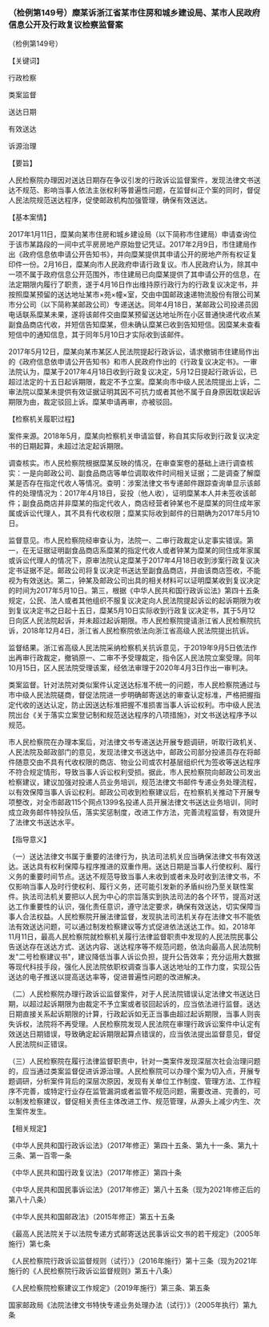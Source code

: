 ### （检例第149号）糜某诉浙江省某市住房和城乡建设局、某市人民政府信息公开及行政复议检察监督案
（检例第149号）

【关键词】

行政检察

类案监督

送达日期

有效送达

诉源治理

【要旨】

人民检察院办理因对送达日期存在争议引发的行政诉讼监督案件，发现法律文书送达不规范、影响当事人依法主张权利等普遍性问题，在监督纠正个案的同时，督促人民法院规范送达程序，促使邮政机构加强管理，确保有效送达。

【基本案情】

2017年1月11日，糜某向某市住房和城乡建设局（以下简称市住建局）申请查询位于该市某路段的一间中式平房房地产原始登记凭证。2017年2月9日，市住建局作出《政府信息依申请公开告知书》，并向糜某提供其申请公开的房地产所有权证复印件一份。2月16日，糜某向市人民政府申请行政复议。市人民政府认为，除其中一项不属于政府信息公开范围外，市住建局已向糜某提供了其申请公开的信息，在法定期限内履行了职责，遂于4月16日作出维持原行政行为的行政复议决定书，并按照糜某预留的送达地址某市×苑×幢×室，交由中国邮政速递物流股份有限公司某市分公司（以下简称某邮政公司）专递送达。同年4月18日，某邮政公司投递员因电话联系糜某未果，遂将该邮件交由糜某预留送达地址所在小区普通快递代收点某副食品商店代收，并短信告知糜某，但未确认糜某已收到告知短信。因糜某未查看短信中的通知信息，其于同年5月10日才实际收到该邮件。

2017年5月12日，糜某向某市某区人民法院提起行政诉讼，请求撤销市住建局作出的《政府信息依申请公开告知书》和市人民政府作出的《行政复议决定书》。一审法院认为，糜某于2017年4月18日收到行政复议决定，5月12日提起行政诉讼，已超过法定的十五日起诉期限，裁定不予立案。糜某向市中级人民法院提出上诉，二审法院以糜某未提供有效证据证明其因不可抗力或者其他不属于自身原因耽误起诉期限为由，裁定驳回上诉。糜某申请再审，亦被驳回。

【检察机关履职过程】

案件来源。2018年5月，糜某向检察机关申请监督，称自其实际收到行政复议决定书的日期起算，未超过法定起诉期限。

调查核实。市人民检察院根据糜某反映的情况，在审查案卷的基础上进行调查核实：一是向邮政公司、副食品商店等单位调取收件时间相关证据；二是调查了解糜某是否存在指定代收人等情况。查明：涉案法律文书专递邮件跟踪查询单显示该邮件的处理情况为：2017年4月18日，妥投（他人收），证明糜某本人并未签收该邮件；副食品商店并非糜某的指定代收人，商店经营者钟某也不是糜某的同住成年家属或诉讼代理人，其不具有代收权限；糜某实际收到邮件的日期确为2017年5月10日。

监督意见。市人民检察院经审查认为，法院一、二审行政裁定认定事实错误。第一，在无证据证明副食品商店系糜某的指定代收人或者钟某为糜某的同住成年家属或诉讼代理人的情况下，原审法院认定糜某于2017年4月18日收到涉案行政复议决定书证据不足。邮政公司将复议决定书送达至副食品商店，并由该商店签收，不能视为有效送达。第二，钟某及邮政公司出具的相关材料可以证明糜某收到复议决定的时间为2017年5月10日。第三，根据《中华人民共和国行政诉讼法》第四十五条规定，公民、法人或者其他组织不服复议决定向人民法院提起诉讼的起诉期限为收到复议决定书之日起十五日，糜某5月10日实际收到行政复议决定书，其于5月12日向区人民法院起诉，并未超过起诉期限。市人民检察院提请浙江省人民检察院抗诉，2018年12月4日，浙江省人民检察院依法向浙江省高级人民法院提出抗诉。

监督结果。浙江省高级人民法院采纳检察机关抗诉意见，于2019年9月5日依法作出再审行政裁定，撤销原一、二审不予受理裁定，指令区人民法院立案受理。同年10月15日，区人民法院受理该案，经依法审理于2020年4月3日作出一审判决。

类案监督。针对法院对类似案件认定送达标准不统一的问题，市人民检察院通过与市中级人民法院磋商，督促法院进一步明确邮寄送达的审查认定标准，严格把握指定代收的送达认定，防止因送达标准把握不准损害当事人诉讼权利。市中级人民法院出台《关于落实立案登记制和规范送达程序的八项措施》，对文书送达程序予以规范。

市人民检察院在办理本案后，对法律文书专递送达开展专题调研，听取行政机关、人民法院及邮政部门的意见，发现法律文书送达中，邮政公司部分投递员存在将邮件随意交由不具有代收权限的商店、物业公司或农村基层组织代为签收等送达程序不符合规定情形，导致当事人诉讼权利受损。据此，市人民检察院向邮政公司发出检察建议，建议加强对投递人员业务培训，规范法律文书邮件专递业务处理流程，以有效保障当事人诉讼权利。邮政公司收到检察建议后，在检察机关推动下开展专项整改，对全市邮政115个网点1399名投递人员开展法律文书送达业务培训，同时成立政务邮件特投队伍，落实奖惩制度，改进工作方法，完善流程监督，有效提升了法律文书送达水平。

【指导意义】

（一）送达法律文书属于重要的法律行为，执法司法机关应当确保法律文书有效送达。送达具有权利保障与程序推进的双重作用。送达日期是当事人行使权利、履行义务的重要时间节点。送达不规范导致当事人未收到或者未及时收到法律文书，不仅影响当事人及时行使权利、履行义务，还可能引发新的矛盾纠纷乃至关联性案件。执法司法机关要把以人民为中心的宗旨落实到执法司法的各个环节，提高对送达工作重要性的认识，强化责任意识，遵守法定要求，确保有效送达，切实保障当事人合法权益。人民检察院开展法律监督，发现执法司法机关存在法律文书不能依法有效送达问题，可以通过制发检察建议等方式促进依法送达工作。如，2018年11月11日，最高人民检察院就检察机关履行法律监督职责中发现的人民法院民事公告送达存在送达方式、送达内容、送达程序等不规范问题，依法向最高人民法院制发"二号检察建议书"，建议降低当事人诉讼负担，提升公告效率；充分运用大数据等现代科技手段，强化人民法院依职权调查当事人送达地址的工作力度，实现公告送达的电子推送以提高送达率等，促进普遍性问题的改进解决。

（二）人民检察院办理行政诉讼监督案件，对于人民法院错误认定法律文书送达日期，以超过起诉期限为由裁定不予立案或者驳回起诉的，应当依法进行监督。送达日期直接关系起诉期限的计算，行政起诉如无正当事由超过起诉期限，当事人则丧失诉权，法院将不再受理。人民检察院发现人民法院在审理行政诉讼案件中认定有效送达日期错误，导致确定起诉期限起算点错误的，应当依法提出监督意见，督促人民法院纠正错误。

（三）人民检察院在履行法律监督职责中，针对一类案件发现深层次社会治理问题的，应当通过类案监督促进诉源治理。人民检察院可以办理个案为切入点，开展专题调研，分析案件背后的深层次原因，发现有关单位工作制度、管理方法、工作程序不完善，或特定行业存在监管漏洞或者监管不规范问题，需要改进、完善的，可以制发检察建议，督促相关责任主体改进工作、规范管理，从源头上减少内生、次生案件发生。

【相关规定】

《中华人民共和国行政诉讼法》（2017年修正）第四十五条、第九十一条、第九十三条、第一百零一条

《中华人民共和国行政复议法》（2017年修正）第四十条

《中华人民共和国民事诉讼法》（2017年修正）第八十五条（现为2021年修正后的第八十八条）

《中华人民共和国邮政法》（2015年修正）第五十五条

《最高人民法院关于以法院专递方式邮寄送达民事诉讼文书的若干规定》（2005年施行）第七条

《人民检察院行政诉讼监督规则（试行）》（2016年施行）第十三条（现为2021年施行的《人民检察院行政诉讼监督规则》第五十八条）

《人民检察院检察建议工作规定》（2019年施行）第三条、第五条

国家邮政局《法院法律文书特快专递业务处理办法（试行）》（2005年执行）第九条
